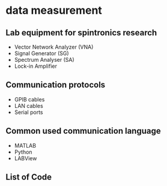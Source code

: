# data measurement


## Lab equipment for spintronics research

* Vector Network Analyzer (VNA)
* Signal Generator (SG)
* Spectrum Analyser (SA)
* Lock-in Amplifier

## Communication protocols

* GPIB cables
* LAN cables
* Serial ports

## Common used communication language

* MATLAB
* Python
* LABView

## List of Code


